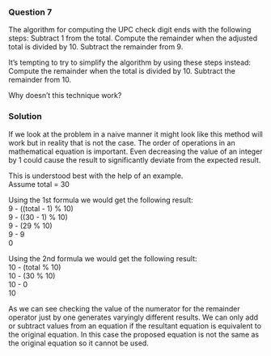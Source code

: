 ### Question 7

The algorithm for computing the UPC check digit ends with the following steps:
Subtract 1 from the total.
Compute the remainder when the adjusted total is divided by 10.
Subtract the remainder from 9.

It’s tempting to try to simplify the algorithm by using these steps instead:
Compute the remainder when the total is divided by 10.
Subtract the remainder from 10.

Why doesn’t this technique work?

### Solution

If we look at the problem in a naive manner it might look like this method will work but in reality that is not the case. The order of operations in an mathematical equation is important. Even decreasing the value of an integer by 1 could cause the result to significantly deviate from the expected result. 

This is understood best with the help of an example.  
Assume total = 30

Using the 1st formula we would get the following result:  
9 - ((total - 1) % 10)  
9 - ((30 - 1) % 10)  
9 - (29 % 10)  
9 - 9  
0

Using the 2nd formula we would get the following result:  
10 - (total % 10)  
10 - (30 % 10)  
10 - 0  
10

As we can see checking the value of the numerator for the remainder operator just by one generates varyingly different results. We can only add or subtract values from an equation if the resultant equation is equivalent to the original equation. In this case the proposed equation is not the same as the original equation so it cannot be used.
